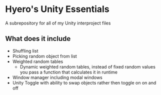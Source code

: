 # Hyero's Unity Essentials
A subrepository for all of my Unity interproject files

## What does it include
- Shuffling list
- Picking random object from list
- Weighted random tables
    - Dynamic weighted random tables, instead of fixed random values you pass a function that calculates it in runtime
- Window manager including modal windows
- Unity Toggle with ability to swap objects rather then toggle on on and off